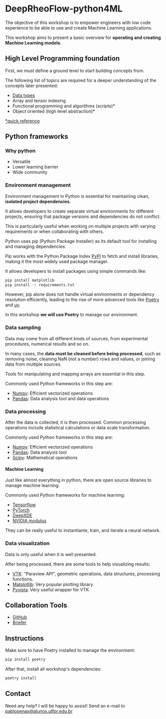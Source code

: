 # DeepRheoFlow-python4ML

The objective of this workshop is to empower engineers with low code experience to be able to use and create Machine Learning applications.

This workshop aims to present a basic overview for **operating and creating Machine Learning models**.

## High Level Programming foundation

First, we must define a ground level to start building concepts from.

The following list of topics are required for a deeper understanding of the concepts later presented:

- [Data types](https://www.w3schools.com/python/python_datatypes.asp)
- Array and tensor indexing
- Functional programming and algorithms (scripts)*
- Object oriented (high level abstraction)*

[*quick reference](https://www.datacamp.com/tutorial/functional-programming-vs-object-oriented-programming)

## Python frameworks

### Why python

- Versatile
- Lower learning barrier
- Wide community

### Environment management

Environment management in Python is essential for maintaining clean, **isolated project dependencies**. 

It allows developers to create separate virtual environments for different projects, ensuring that package versions and dependencies do not conflict. 

This is particularly useful when working on multiple projects with varying requirements or when collaborating with others.

Python uses pip (Python Package Installer) as its default tool for installing and managing dependencies. 

Pip works with the Python Package Index [PyPI](https://pypi.org/) to fetch and install libraries, making it the most widely used package manager.

It allows developers to install packages using simple commands like:

```bash
pip install matplotlib
pip install -r requirements.txt
```

However, pip alone does not handle virtual environments or dependency resolution efficiently, leading to the rise of more advanced tools like [Poetry](https://python-poetry.org/) and [uv](https://github.com/astral-sh/uv).

In this workshop **we will use Poetry** to manage our environment.

### Data sampling

Data may come from all different kinds of sources, from experimental procedures, numerical results and so on.

In many cases, the **data must be cleaned before being processed**, such as removing noise, cleaning NaN (not a number) rows and values, or joining data from multiple sources.

Tools for manipulating and mapping arrays are essential in this step.

Commonly used Python frameworks in this step are:
- [Numpy](https://numpy.org/): Efficient vectorized operations
- [Pandas](https://pandas.pydata.org/): Data analysis tool and data operations

### Data processing

After the data is collected, it is then processed. Common processing operations include statistical calculations or data scale transformation.

Commonly used Python frameworks in this step are:
- [Numpy](https://numpy.org/): Efficient vectorized operations
- [Pandas](https://pandas.pydata.org/): Data analysis tool
- [Scipy](https://scipy.org/): Mathematical operations

#### Machine Learning

Just like almost everything in python, there are open source libraries to manage machine learning.

Commonly used Python frameworks for machine learning:
- [Tensorflow](https://www.tensorflow.org/?hl=pt-br)
- [PyTorch](https://pytorch.org/)
- [DeepXDE](https://deepxde.readthedocs.io/en/latest/)
- [NVIDIA modulus](https://github.com/NVIDIA/modulus)

They can be really useful to instantiante, train, and iterate a neural network.

### Data visualization

Data is only useful when it is well presented.

After being processed, there are some tools to help visualizing results:
- [VTK](https://docs.vtk.org/en/latest/api/python.html): "Paraview API", geometric operations, data structures, processing functions.
- [Matplotlib](https://matplotlib.org/): Very popular plotting library
- [Pyvista](https://docs.pyvista.org/): Very useful wrapper for VTK

## Collaboration Tools

- [GitHub](https://github.com/pabloharbar/DeepRheoFlow-python4ML)
- [Briefer](https://briefer.cloud/)

## Instructions

Make sure to have Poetry installed to manage the environment:

```bash
pip install poetry
```

After that, install all workshop's dependencies:

```bash
poetry install
```

## Contact

Need any help? I will be happy to assist! Send an e-mail to <pablopenas@alunos.utfpr.edu.br>